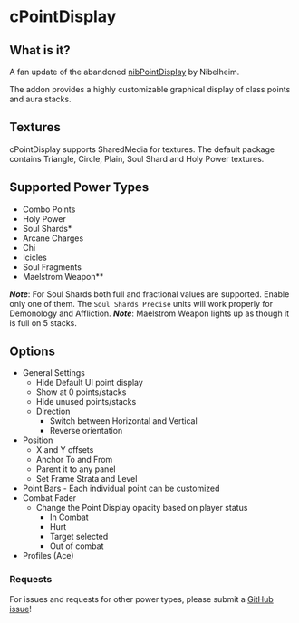 # cPointDisplay

## What is it?

A fan update of the abandoned [nibPointDisplay](http://www.wowinterface.com/downloads/info17750-nibPointDisplay.html) by Nibelheim.

The addon provides a highly customizable graphical display of class points and aura stacks.

## Textures

cPointDisplay supports SharedMedia for textures. The default package contains Triangle, Circle, Plain, Soul Shard and Holy Power textures.

## Supported Power Types

- Combo Points
- Holy Power
- Soul Shards* 
- Arcane Charges
- Chi
- Icicles
- Soul Fragments
- Maelstrom Weapon**

***Note***: For Soul Shards both full and fractional values are supported. Enable only one of them. The `Soul Shards Precise` units will work properly for Demonology and Affliction.
***Note***: Maelstrom Weapon lights up as though it is full on 5 stacks.

## Options

- General Settings
    - Hide Default UI point display
    - Show at 0 points/stacks
    - Hide unused points/stacks
    - Direction
        - Switch between Horizontal and Vertical
        - Reverse orientation
- Position
    - X and Y offsets
    - Anchor To and From
    - Parent it to any panel
    - Set Frame Strata and Level
- Point Bars - Each individual point can be customized
- Combat Fader
    - Change the Point Display opacity based on player status
        - In Combat
        - Hurt
        - Target selected
        - Out of combat
- Profiles (Ace)

### Requests

For issues and requests for other power types, please submit a [GitHub issue](https://github.com/ChronosSF/cPointDisplay/issues/new)!